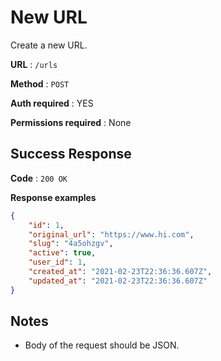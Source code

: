 # New URL

Create a new URL.

**URL** : `/urls`

**Method** : `POST`

**Auth required** : YES

**Permissions required** : None

## Success Response

**Code** : `200 OK`

**Response examples**

```json
{
    "id": 1,
    "original_url": "https://www.hi.com",
    "slug": "4a5ohzgv",
    "active": true,
    "user_id": 1,
    "created_at": "2021-02-23T22:36:36.607Z",
    "updated_at": "2021-02-23T22:36:36.607Z"
}
```

## Notes

*  Body of the request should be JSON.
